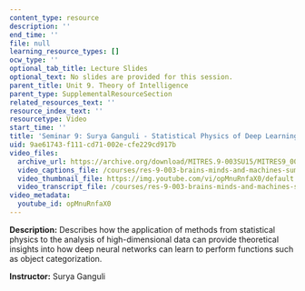```yaml
---
content_type: resource
description: ''
end_time: ''
file: null
learning_resource_types: []
ocw_type: ''
optional_tab_title: Lecture Slides
optional_text: No slides are provided for this session.
parent_title: Unit 9. Theory of Intelligence
parent_type: SupplementalResourceSection
related_resources_text: ''
resource_index_text: ''
resourcetype: Video
start_time: ''
title: 'Seminar 9: Surya Ganguli - Statistical Physics of Deep Learning'
uid: 9ae61743-f111-cd71-002e-cfe229cd917b
video_files:
  archive_url: https://archive.org/download/MITRES.9-003SU15/MITRES9_003SU15_Seminar_9_300k.mp4
  video_captions_file: /courses/res-9-003-brains-minds-and-machines-summer-course-summer-2015/6df7e98907eb5107a84b3020796fc17f_opMnuRnfaX0.vtt
  video_thumbnail_file: https://img.youtube.com/vi/opMnuRnfaX0/default.jpg
  video_transcript_file: /courses/res-9-003-brains-minds-and-machines-summer-course-summer-2015/64b926434057bb9590f86ec88d7e22de_opMnuRnfaX0.pdf
video_metadata:
  youtube_id: opMnuRnfaX0
---
```


**Description:** Describes how the application of methods from statistical physics to the analysis of high-dimensional data can provide theoretical insights into how deep neural networks can learn to perform functions such as object categorization.

**Instructor:** Surya Ganguli



